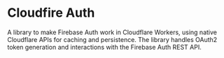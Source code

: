 # Cloudfire Auth

A library to make Firebase Auth work in Cloudflare Workers, using native
Cloudflare APIs for caching and persistence. The library handles OAuth2 token
generation and interactions with the Firebase Auth REST API.
